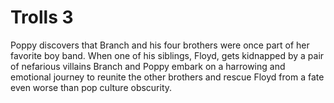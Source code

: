 # Trolls 3 #

Poppy discovers that Branch and his four brothers were once part of her favorite boy band. 
When one of his siblings, Floyd, gets kidnapped by a pair of nefarious villains
Branch and Poppy embark on a harrowing and emotional journey to reunite the other brothers
and rescue Floyd from a fate even worse than pop culture obscurity.
